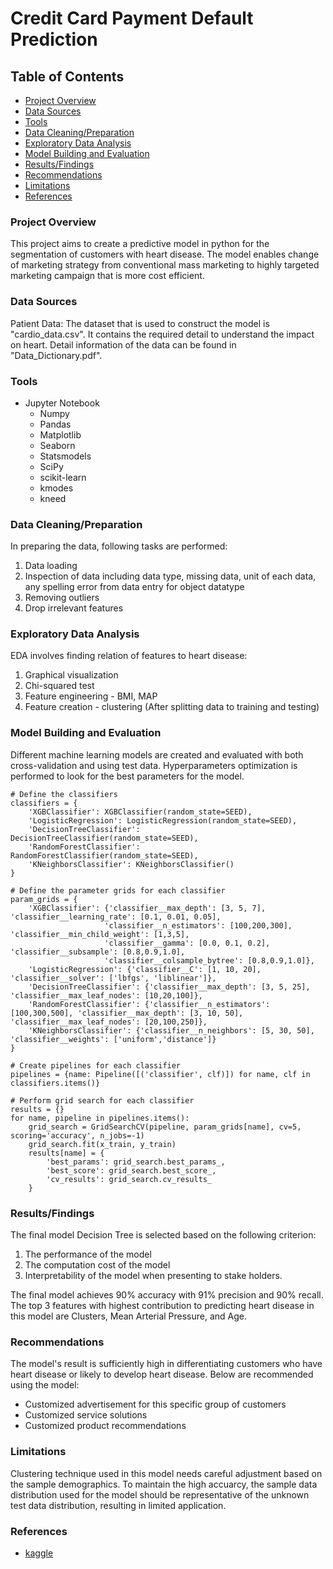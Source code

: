 # Credit Card Payment Default Prediction

## Table of Contents

- [Project Overview](#project-overview)
- [Data Sources](#data-sources)
- [Tools](#tools)
- [Data Cleaning/Preparation](#data-cleaningpreparation)
- [Exploratory Data Analysis](#exploratory-data-analysis)
- [Model Building and Evaluation](#model-building-and-evaluation)
- [Results/Findings](#resultsfindings)
- [Recommendations](#recommendations)
- [Limitations](#limitations)
- [References](#references)

### Project Overview

This project aims to create a predictive model in python for the segmentation of customers with heart disease. The model enables change of marketing strategy from conventional mass marketing to highly targeted marketing campaign that is more cost efficient.

### Data Sources

Patient Data: The dataset that is used to construct the model is "cardio_data.csv". It contains the required detail to understand the impact on heart. Detail information of the data can be found in "Data_Dictionary.pdf".

### Tools

- Jupyter Notebook
  - Numpy
  - Pandas
  - Matplotlib
  - Seaborn
  - Statsmodels
  - SciPy
  - scikit-learn
  - kmodes
  - kneed

### Data Cleaning/Preparation

In preparing the data, following tasks are performed:
1. Data loading
2. Inspection of data including data type, missing data, unit of each data, any spelling error from data entry for object datatype
3. Removing outliers
4. Drop irrelevant features

### Exploratory Data Analysis

EDA involves finding relation of features to heart disease:
1. Graphical visualization
2. Chi-squared test
3. Feature engineering - BMI, MAP
4. Feature creation - clustering (After splitting data to training and testing)

### Model Building and Evaluation

Different machine learning models are created and evaluated with both cross-validation and using test data. Hyperparameters optimization is performed to look for the best parameters for the model.

```
# Define the classifiers
classifiers = {
    'XGBClassifier': XGBClassifier(random_state=SEED),
    'LogisticRegression': LogisticRegression(random_state=SEED),
    'DecisionTreeClassifier': DecisionTreeClassifier(random_state=SEED),
    'RandomForestClassifier': RandomForestClassifier(random_state=SEED),
    'KNeighborsClassifier': KNeighborsClassifier()
}

# Define the parameter grids for each classifier
param_grids = {
    'XGBClassifier': {'classifier__max_depth': [3, 5, 7], 'classifier__learning_rate': [0.1, 0.01, 0.05],
                     'classifier__n_estimators': [100,200,300], 'classifier__min_child_weight': [1,3,5],
                     'classifier__gamma': [0.0, 0.1, 0.2], 'classifier__subsample': [0.8,0.9,1.0],
                     'classifier__colsample_bytree': [0.8,0.9,1.0]},
    'LogisticRegression': {'classifier__C': [1, 10, 20], 'classifier__solver': ['lbfgs', 'liblinear']},
    'DecisionTreeClassifier': {'classifier__max_depth': [3, 5, 25], 'classifier__max_leaf_nodes': [10,20,100]},
    'RandomForestClassifier': {'classifier__n_estimators': [100,300,500], 'classifier__max_depth': [3, 10, 50], 'classifier__max_leaf_nodes': [20,100,250]},
    'KNeighborsClassifier': {'classifier__n_neighbors': [5, 30, 50], 'classifier__weights': ['uniform','distance']}
}

# Create pipelines for each classifier
pipelines = {name: Pipeline([('classifier', clf)]) for name, clf in classifiers.items()}

# Perform grid search for each classifier
results = {}
for name, pipeline in pipelines.items():
    grid_search = GridSearchCV(pipeline, param_grids[name], cv=5, scoring='accuracy', n_jobs=-1)
    grid_search.fit(x_train, y_train)
    results[name] = {
        'best_params': grid_search.best_params_,
        'best_score': grid_search.best_score_,
        'cv_results': grid_search.cv_results_
    }
```

### Results/Findings

The final model Decision Tree is selected based on the following criterion:
1. The performance of the model
2. The computation cost of the model
3. Interpretability of the model when presenting to stake holders.

The final model achieves 90% accuracy with 91% precision and 90% recall.
The top 3 features with highest contribution to predicting heart disease in this model are Clusters, Mean Arterial Pressure, and Age.

### Recommendations

The model's result is sufficiently high in differentiating customers who have heart disease or likely to develop heart disease. Below are recommended using the model:
- Customized advertisement for this specific group of customers
- Customized service solutions
- Customized product recommendations

### Limitations

Clustering technique used in this model needs careful adjustment based on the sample demographics. To maintain the high accuarcy, the sample data distribution used for the model should be representative of the unknown test data distribution, resulting in limited application.

### References
- [kaggle](https://www.kaggle.com/datasets/sulianova/cardiovascular-disease-dataset)
